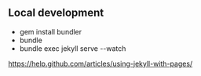 ## Local development

- gem install bundler
- bundle
- bundle exec jekyll serve --watch

https://help.github.com/articles/using-jekyll-with-pages/
